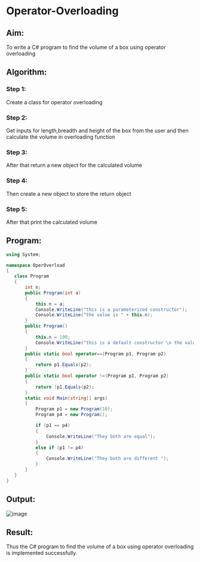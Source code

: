 # Operator-Overloading
## Aim:
 To write a C# program to find the volume of a box using operator overloading
 
 ## Algorithm:
 ### Step 1:
 Create a class for operator overloading
### Step 2:
Get inputs for length,breadth and height of the box from the user and then calculate the volume in overloading function
### Step 3:
After that return a new object for the calculated volume
### Step 4:
Then create a new object to store the return object
### Step 5:
After that print the calculated volume 
 
 ## Program:
 ```c#
 using System;

namespace OperOverload
{
    class Program
    {
        int n;
        public Program(int a)
        {
            this.n = a;
            Console.WriteLine("this is a parameterized constructor");
            Console.WriteLine("the value is " + this.n);
        }
        public Program()
        {
            this.n = 100;
            Console.WriteLine("this is a default constructor \n the value is "+ this.n);
        }
        public static bool operator==(Program p1, Program p2)
        {
            return p1.Equals(p2);
        }
        public static bool operator !=(Program p1, Program p2)
        {
            return !p1.Equals(p2);
        }
        static void Main(string[] args)
        {
            Program p1 = new Program(10);
            Program p4 = new Program();

            if (p1 == p4)
            {
                Console.WriteLine("They both are equal");
            }
            else if (p1 != p4)
            {
                Console.WriteLine("They both are different ");
            }
        }
    }
}

 ```
 ## Output:
![image](https://user-images.githubusercontent.com/75234646/198813045-25a2bfa4-de25-408d-bb78-cdec05529d09.png)

 ## Result:
Thus the C# program to find the volume of a box using operator overloading is implemented successfully.

